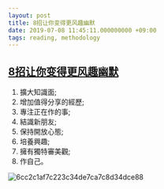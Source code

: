 ```yaml
---
layout: post
title: 8招让你变得更风趣幽默
date: 2019-07-08 11:45:11.000000000 +09:00
tags: reading, methodology
---
```


## [8招让你变得更风趣幽默](https://www.youtube.com/watch?v=5XJoIYKqzbk&list=WL&index=5&t=62s)


1. 擴大知識面;
2. 增加值得分享的經歷;
3. 專注正在作的事;
4. 結識新朋友;
5. 保持開放心態;
6. 培養興趣;
7. 擁有獨特審美觀;
8. 作自己。

![6cc2c1af7c223c34de7ca7c8d34dce88](https://github.com/StonesLuo/stonesluo.github.io/tree/master/_posts/2019-07-08-8招让你变得更风趣幽默.resources/8招让你变得更风趣幽默.png)

